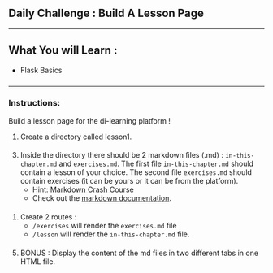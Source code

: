 ## Daily Challenge : Build A Lesson Page
___
## What You will Learn :
* Flask Basics

###
___
### Instructions:
Build a lesson page for the di-learning platform !

1. Create a directory called lesson1.
####

3. Inside the directory there should be 2 markdown files (.md) : `in-this-chapter.md` and `exercises.md`. The first file `in-this-chapter.md` should contain a lesson of your choice. The second file `exercises.md` should contain exercises (it can be yours or it can be from the platform).
   * Hint: [Markdown Crash Course](https://www.youtube.com/watch?v=HUBNt18RFbo)
   * Check out the [markdown documentation](https://github.com/adam-p/markdown-here/wiki/Markdown-Cheatsheet).
####
   1. Create 2 routes :
      * `/exercises` will render the `exercises.md` file
      * `/lesson` will render the `in-this-chapter.md` file.
####
5. BONUS : Display the content of the md files in two different tabs in one HTML file.
####

